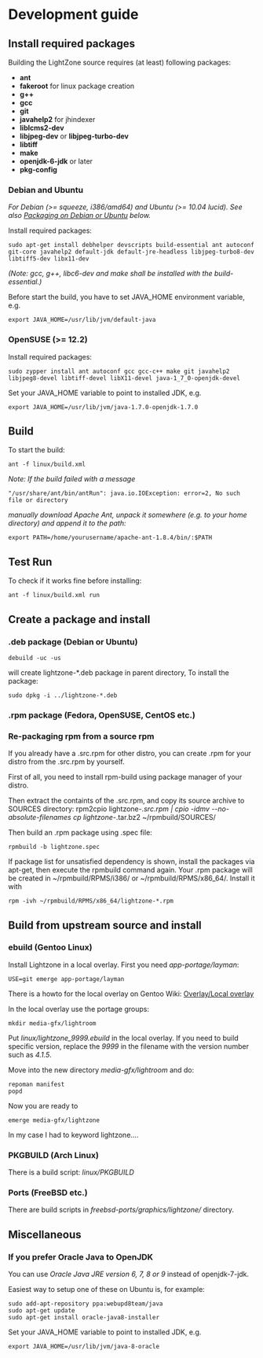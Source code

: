# Development guide

## Install required packages
Building the LightZone source requires (at least) following packages:
- __ant__
- __fakeroot__ for linux package creation
- __g++__
- __gcc__
- __git__
- __javahelp2__ for jhindexer
- __liblcms2-dev__
- __libjpeg-dev__ or __libjpeg-turbo-dev__
- __libtiff__
- __make__
- __openjdk-6-jdk__ or later
- __pkg-config__

### Debian and Ubuntu
_For Debian (>= squeeze, i386/amd64) and Ubuntu (>= 10.04 lucid). See also [Packaging on Debian or Ubuntu](#packaging_deb) below._

Install required packages:

    sudo apt-get install debhelper devscripts build-essential ant autoconf git-core javahelp2 default-jdk default-jre-headless libjpeg-turbo8-dev libtiff5-dev libx11-dev

_(Note: gcc, g++, libc6-dev and make shall be installed with the build-essential.)_

Before start the build, you have to set JAVA_HOME environment variable, e.g.

    export JAVA_HOME=/usr/lib/jvm/default-java

### OpenSUSE (>= 12.2)
Install required packages:

    sudo zypper install ant autoconf gcc gcc-c++ make git javahelp2 libjpeg8-devel libtiff-devel libX11-devel java-1_7_0-openjdk-devel

Set your JAVA_HOME variable to point to installed JDK, e.g.

    export JAVA_HOME=/usr/lib/jvm/java-1.7.0-openjdk-1.7.0

## Build
To start the build:

    ant -f linux/build.xml

_Note: If the build failed with a message_

    "/usr/share/ant/bin/antRun": java.io.IOException: error=2, No such file or directory

_manually download Apache Ant, unpack it somewhere (e.g. to your home directory) and append it to the path:_

    export PATH=/home/yourusername/apache-ant-1.8.4/bin/:$PATH

## Test Run
To check if it works fine before installing:

    ant -f linux/build.xml run

## Create a package and install
### <a name="packaging_deb"/>.deb package (Debian or Ubuntu)
    debuild -uc -us

will create lightzone-*.deb package in parent directory,
To install the package:

    sudo dpkg -i ../lightzone-*.deb

### .rpm package (Fedora, OpenSUSE, CentOS etc.)
### Re-packaging rpm from a source rpm
If you already have a .src.rpm for other distro, you can create .rpm for your distro
from the .src.rpm by yourself.

First of all, you need to install rpm-build using package manager of your distro.

Then extract the containts of the .src.rpm, and copy its source archive to SOURCES
directory:
    rpm2cpio lightzone-*.src.rpm | cpio -idmv --no-absolute-filenames
    cp lightzone-*.tar.bz2 ~/rpmbuild/SOURCES/

Then build an .rpm package using .spec file:

    rpmbuild -b lightzone.spec

If package list for unsatisfied dependency is shown, install the packages via apt-get,
then execute the rpmbuild command again. Your .rpm package will be created in
~/rpmbuild/RPMS/i386/ or ~/rpmbuild/RPMS/x86_64/. Install it with

    rpm -ivh ~/rpmbuild/RPMS/x86_64/lightzone-*.rpm

## Build from upstream source and install
### ebuild (Gentoo Linux)
Install Lightzone in a local overlay. First you need _app-portage/layman_:

    USE=git emerge app-portage/layman

There is a howto for the local overlay on Gentoo Wiki:
[Overlay/Local overlay](https://wiki.gentoo.org/wiki/Overlay/Local_overlay)

In the local overlay use the portage groups:

    mkdir media-gfx/lightroom

Put _linux/lightzone_9999.ebuild_ in the local overlay.
If you need to build specific version, replace the _9999_ in the filename with the version number such as _4.1.5_.

Move into the new directory _media-gfx/lightroom_ and do:

    repoman manifest
    popd

Now you are ready to 

    emerge media-gfx/lightzone

In my case I had to keyword lightzone....

### PKGBUILD (Arch Linux)
There is a build script: _linux/PKGBUILD_

### Ports (FreeBSD etc.)
There are build scripts in _freebsd-ports/graphics/lightzone/_ directory.

## Miscellaneous
### If you prefer Oracle Java to OpenJDK
You can use _Oracle Java JRE version 6, 7, 8 or 9_ instead of openjdk-7-jdk.

Easiest way to setup one of these on Ubuntu is, for example:

    sudo add-apt-repository ppa:webupd8team/java
    sudo apt-get update
    sudo apt-get install oracle-java8-installer

Set your JAVA_HOME variable to point to installed JDK, e.g.

    export JAVA_HOME=/usr/lib/jvm/java-8-oracle
